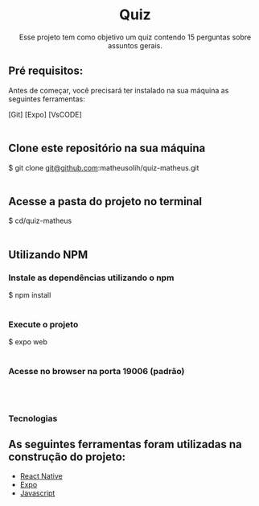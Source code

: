 <h1 align="center">Quiz</h1>

<p align="center">Esse projeto tem como objetivo um quiz contendo 15 perguntas sobre assuntos gerais.</p>

## Pré requisitos:

Antes de começar, você precisará ter instalado na sua máquina as seguintes ferramentas:

[Git] [Expo] [VsCODE]
<br><br/>

## Clone este repositório na sua máquina

$ git clone git@github.com:matheusolih/quiz-matheus.git
<br><br/>

## Acesse a pasta do projeto no terminal

$ cd/quiz-matheus
<br><br/>

## Utilizando NPM

### Instale as dependências utilizando o npm

$ npm install
<br><br/>

### Execute o projeto

$ expo web
<br><br/>

### Acesse no browser na porta 19006 (padrão)

<br><br/>

### Tecnologias

## As seguintes ferramentas foram utilizadas na construção do projeto:

- [React Native](https://reactnative.dev//)
- [Expo](https://expo.io/)
- [Javascript](https://developer.mozilla.org/pt-BR/docs/Web/JavaScript)

